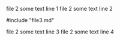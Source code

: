 file 2 some text line 1
file 2 some text line 2

#include "file3.md"

file 2 some text line 3
file 2 some text line 4